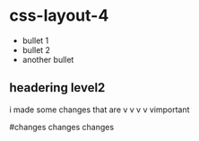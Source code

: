 # css-layout-4

* bullet 1
* bullet 2
* another bullet

## headering level2 

i made some changes that are v v v v vimportant

#changes changes changes